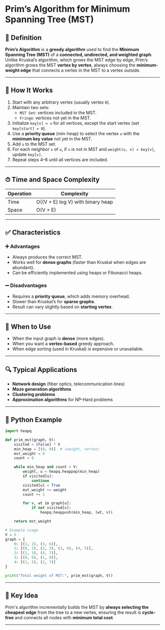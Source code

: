 # Prim’s Algorithm for Minimum Spanning Tree (MST)

## 📌 Definition

**Prim’s Algorithm** is a **greedy algorithm** used to find the **Minimum Spanning Tree (MST)** of a **connected, undirected, and weighted graph**.  
Unlike Kruskal’s algorithm, which grows the MST edge by edge, Prim’s algorithm grows the MST **vertex by vertex**, always choosing the **minimum-weight edge** that connects a vertex in the MST to a vertex outside.

---

## 🧠 How It Works

1. Start with any arbitrary vertex (usually vertex `0`).
2. Maintain two sets:
   - `MST Set`: vertices included in the MST.
   - `Fringe`: vertices not yet in the MST.
3. Initialize `key[v] = ∞` for all vertices, except the start vertex (set `key[start] = 0`).
4. Use a **priority queue** (min-heap) to select the vertex `u` with the **minimum key value** not yet in the MST.
5. Add `u` to the MST set.
6. For each neighbor `v` of `u`, if `v` is not in MST and `weight(u, v) < key[v]`, update `key[v]`.
7. Repeat steps 4–6 until all vertices are included.

---

## ⏱ Time and Space Complexity

| Operation | Complexity |
|-----------|-------------|
| Time      | O((V + E) log V) with binary heap |
| Space     | O(V + E)                         |

---

## ✅ Characteristics

### ➕ Advantages
- Always produces the correct MST.
- Works well for **dense graphs** (faster than Kruskal when edges are abundant).
- Can be efficiently implemented using heaps or Fibonacci heaps.

### ➖ Disadvantages
- Requires a **priority queue**, which adds memory overhead.
- Slower than Kruskal’s for **sparse graphs**.
- Result can vary slightly based on **starting vertex**.

---

## 🧭 When to Use

- When the input graph is **dense** (more edges).
- When you want a **vertex-based** greedy approach.
- When edge sorting (used in Kruskal) is expensive or unavailable.

---

## 🔍 Typical Applications

- **Network design** (fiber optics, telecommunication lines)
- **Maze generation algorithms**
- **Clustering problems**
- **Approximation algorithms** for NP-Hard problems

---

## 🧾 Python Example

```python
import heapq

def prim_mst(graph, V):
    visited = [False] * V
    min_heap = [(0, 0)]  # (weight, vertex)
    mst_weight = 0
    count = 0

    while min_heap and count < V:
        weight, u = heapq.heappop(min_heap)
        if visited[u]:
            continue
        visited[u] = True
        mst_weight += weight
        count += 1

        for v, wt in graph[u]:
            if not visited[v]:
                heapq.heappush(min_heap, (wt, v))

    return mst_weight

# Example usage
V = 5
graph = {
    0: [(1, 2), (3, 6)],
    1: [(0, 2), (2, 3), (3, 8), (4, 5)],
    2: [(1, 3), (4, 7)],
    3: [(0, 6), (1, 8)],
    4: [(1, 5), (2, 7)]
}

print("Total weight of MST:", prim_mst(graph, V))
```

---

## 🧠 Key Idea

Prim's algorithm incrementally builds the MST by **always selecting the cheapest edge** from the tree to a new vertex, ensuring the result is **cycle-free** and connects all nodes with **minimum total cost**.

---